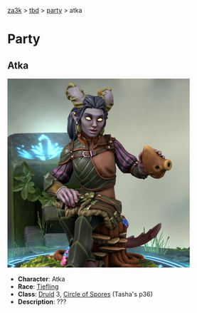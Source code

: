 [za3k](/) > [tbd](/tbd/) > [party](/tbd/party/party) > atka

# Party
## Atka

![Atka](atka.png)

- **Character**: Atka
- **Race**: [Tiefling](http://dnd5e.wikidot.com/tiefling)
- **Class**: [Druid](http://dnd5e.wikidot.com/druid) 3, [Circle of Spores](http://dnd5e.wikidot.com/druid:spores) (Tasha's p36)
- **Description**: ???
